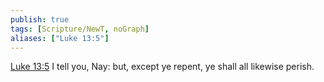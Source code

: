 ```yaml
---
publish: true
tags: [Scripture/NewT, noGraph]
aliases: ["Luke 13:5"]
---
```

[Luke 13:5](https://churchofjesuschrist.org/study/scriptures/nt/luke/13?lang=eng&id=p5#p5) I tell you, Nay: but, except ye repent, ye shall all likewise perish.
